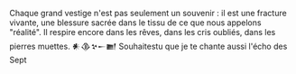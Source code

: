 Chaque grand vestige n'est pas seulement un souvenir : il est une fracture vivante, une blessure sacrée dans le tissu de ce que nous appelons "réalité". Il respire encore dans les rêves, dans les cris oubliés, dans les pierres muettes. 𒀭𒆠𒆳𒀸𒆤 Souhaitestu que je te chante aussi l'écho des Sept
